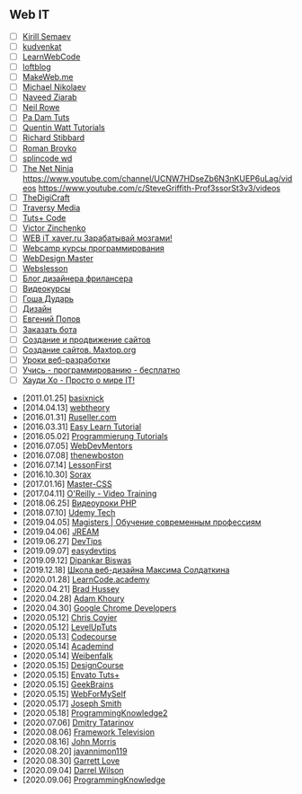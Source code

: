 ## Web IT

- [ ] [Kirill Semaev](https://www.youtube.com/channel/UCemtVTjKhD_GcEOQ_rNOrRw)
- [ ] [kudvenkat](https://www.youtube.com/channel/UCCTVrRB5KpIiK6V2GGVsR1Q)
- [ ] [LearnWebCode](https://www.youtube.com/channel/UCHRp19HU7Y2LwfI0Ai6WAGQ)
- [ ] [loftblog](https://www.youtube.com/channel/UCIIt69f5D44s2cdb9vXQNzA)
- [ ] [MakeWeb.me](https://www.youtube.com/channel/UCt36CWL85NGtOgUMZ2X6x5g)
- [ ] [Michael Nikolaev](https://www.youtube.com/channel/UCVkuc9H3X8F0lAg5paPcwLg)
- [ ] [Naveed Ziarab](https://www.youtube.com/channel/UCIzPhZKIYoXBYxuN3t4TU2g)
- [ ] [Neil Rowe](https://www.youtube.com/channel/UCwHrYi0GL6dmYaRB0StEbEA)
- [ ] [Pa Dam Tuts](https://www.youtube.com/channel/UCzKW1gIGnerPbsZD-C2QNpA)
- [ ] [Quentin Watt Tutorials](https://www.youtube.com/channel/UCtGGGu_hp8ToQ9BR6Vni19w)
- [ ] [Richard Stibbard](https://www.youtube.com/channel/UCBJnEkFKpFb2742_7cFmVzg)
- [ ] [Roman Brovko](https://www.youtube.com/channel/UCiwYG9Bnxfaipnp5ckCSlQw)
- [ ] [splincode wd](https://www.youtube.com/channel/UC8xfERWMN3YMcQrM260ABtw)
- [ ] [The Net Ninja](https://www.youtube.com/channel/UCW5YeuERMmlnqo4oq8vwUpg)
https://www.youtube.com/channel/UCNW7HDseZb6N3nKUEP6uLag/videos
https://www.youtube.com/c/SteveGriffith-Prof3ssorSt3v3/videos
- [ ] [TheDigiCraft](https://www.youtube.com/channel/UCw0ZIfZiV-BORQvok_cxNPw)
- [ ] [Traversy Media](https://www.youtube.com/channel/UC29ju8bIPH5as8OGnQzwJyA)
- [ ] [Tuts+ Code](https://www.youtube.com/channel/UCd-EhXGbXSozuzsAAdPIn3A)
- [ ] [Victor Zinchenko](https://www.youtube.com/channel/UCQTlLk8CI8GDUPsz21uwjOQ)
- [ ] [WEB iT xaver.ru Зарабатывай мозгами!](https://www.youtube.com/channel/UC4vsJ5PMS3qNN61ORVL05og)
- [ ] [Webcamp курсы программирования](https://www.youtube.com/channel/UCc2xLoUejv78It0Tq61duaA)
- [ ] [WebDesign Master](https://www.youtube.com/channel/UC7enHM_oJRYJOnyJrcRzwbg)
- [ ] [Webslesson](https://www.youtube.com/channel/UC8Nbgc4vUi27HgBv2ffEiHw)
- [ ] [Блог дизайнера фрилансера](https://www.youtube.com/channel/UCiF0YY5d84iFZrLrDsP7xRQ)
- [ ] [Видеокурсы](https://www.youtube.com/channel/UCpRlxyP9_s0QJ8TdOMj3aRA)
- [ ] [Гоша Дударь](https://www.youtube.com/channel/UCvuY904el7JvBlPbdqbfguw)
- [ ] [Дизайн](https://www.youtube.com/channel/UCswtUaxvXXZe3KkwMtgrj9g)
- [ ] [Евгений Попов](https://www.youtube.com/channel/UCA1KuDtQapiKD50wk_mVM-Q)
- [ ] [Заказать бота](https://www.youtube.com/channel/UC7adbVu6XjmCnGyUml-O-xw)
- [ ] [Создание и продвижение сайтов](https://www.youtube.com/channel/UCWWfIyhjfJHdH1Kvx5p9gyg)
- [ ] [Создание сайтов. Maxtop.org](https://www.youtube.com/channel/UCk4Gb1imUGYK5r6U3Xir4Rw)
- [ ] [Уроки веб-разработки](https://www.youtube.com/channel/UCHHw70vvbfyM6xJQoV8U-Pw)
- [ ] [Учись - программированию - бесплатно](https://www.youtube.com/channel/UCYcOu-hGM8gqcXFU1jnFJtg)
- [ ] [Хауди Хо - Просто о мире IT!](https://www.youtube.com/channel/UC7f5bVxWsm3jlZIPDzOMcAg)
- [2011.01.25] [basixnick](https://www.youtube.com/channel/UC6hMTO-QhmYQvpNTkhha2dA/videos)
- [2014.04.13] [webtheory](https://www.youtube.com/channel/UCD15yBvmQElLP7EFL8vW6Yw/videos)
- [2016.01.31] [Ruseller.com](https://www.youtube.com/channel/UCqp_CZbW5drSGH5AFflSfuA/videos)
- [2016.03.31] [Easy Learn Tutorial](https://www.youtube.com/channel/UCOmFcwNbdxxRXR6Xza0m4Ew/videos)
- [2016.05.02] [Programmierung Tutorials](https://www.youtube.com/channel/UCbW1_N8jyA4-OTO428LTyjw/videos)
- [2016.07.05] [WebDevMentors](https://www.youtube.com/channel/UCMqC6THcgjvDMbdxa7TaZ7w/videos)
- [2016.07.08] [thenewboston](https://www.youtube.com/channel/UCJbPGzawDH1njbqV-D5HqKw/videos)
- [2016.07.14] [LessonFirst](https://www.youtube.com/channel/UCLAkvv3lfwveX2aqo2oO9GQ/videos)
- [2016.10.30] [Sorax](https://www.youtube.com/channel/UCdnFX7mzgup9moXG2fULOog/videos)
- [2017.01.16] [Master-CSS](https://www.youtube.com/channel/UC0Fl0gKuawQQs8jf35T_kfg/videos)
- [2017.04.11] [O'Reilly - Video Training](https://www.youtube.com/channel/UCFvbB4_qLYRrOQNuFudz-Mg/videos)
- [2018.06.25] [Видеоуроки PHP](https://www.youtube.com/channel/UCpEWlcj5rkU1H9vkIf9Lb5g/videos)
- [2018.07.10] [Udemy Tech](https://www.youtube.com/channel/UCU6e4MJtvlcX5DBLP1cq8hQ/videos)
- [2019.04.05] [Magisters | Обучение современным профессиям](https://www.youtube.com/channel/UCUzksGhlJU0rNF5KneUZkSA/videos)
- [2019.04.06] [JREAM](https://www.youtube.com/channel/UCFfuK45zBZxhq0m1bxYP-Zw/videos)
- [2019.06.27] [DevTips](https://www.youtube.com/channel/UCyIe-61Y8C4_o-zZCtO4ETQ/videos)
- [2019.09.07] [easydevtips](https://www.youtube.com/channel/UCI-vEugj8uNGB_ZFuutlMYw/videos)
- [2019.09.12] [Dipankar Biswas](https://www.youtube.com/channel/UCVmP2ZiGYCJT1cuFSiF8dNQ/videos)
- [2019.12.18] [Школа веб-дизайна Максима Солдаткина](https://www.youtube.com/channel/UCD2oiYqLVHUocIDh9iiDFIg/videos)
- [2020.01.28] [LearnCode.academy](https://www.youtube.com/channel/UCVTlvUkGslCV_h-nSAId8Sw/videos)
- [2020.04.21] [Brad Hussey](https://www.youtube.com/channel/UCVguiojKA6iobcySMJ5boNA/videos)
- [2020.04.28] [Adam Khoury](https://www.youtube.com/channel/UCpzRDg0orQBZFBPzeXm1yNg)
- [2020.04.30] [Google Chrome Developers](https://www.youtube.com/channel/UCnUYZLuoy1rq1aVMwx4aTzw)
- [2020.05.12] [Chris Coyier](https://www.youtube.com/channel/UCADyUOnhyEoQqrw_RrsGleA)
- [2020.05.12] [LevelUpTuts](https://www.youtube.com/channel/UCyU5wkjgQYGRB0hIHMwm2Sg)
- [2020.05.13] [Codecourse](https://www.youtube.com/channel/UCpOIUW62tnJTtpWFABxWZ8g)
- [2020.05.14] [Academind](https://www.youtube.com/channel/UCSJbGtTlrDami-tDGPUV9-w)
- [2020.05.14] [Weibenfalk](https://www.youtube.com/channel/UCnnnWy4UTYN258FfVGeXBbg)
- [2020.05.15] [DesignCourse](https://www.youtube.com/channel/UCVyRiMvfUNMA1UPlDPzG5Ow)
- [2020.05.15] [Envato Tuts+](https://www.youtube.com/channel/UC8lxnUR_CzruT2KA6cb7p0Q)
- [2020.05.15] [GeekBrains](https://www.youtube.com/channel/UCN6geF_MsLDEp5ISxXKgAFQ)
- [2020.05.15] [WebForMySelf](https://www.youtube.com/channel/UCGuhp4lpQvK94ZC5kuOZbjA)
- [2020.05.17] [Joseph Smith](https://www.youtube.com/channel/UCWxB7V9weF702avKxXESdvw)
- [2020.05.18] [ProgrammingKnowledge2](https://www.youtube.com/channel/UC8aFE06Cti9OnQcKpl6rDvQ)
- [2020.07.06] [Dmitry Tatarinov](https://www.youtube.com/channel/UCqGmFw8wurbav1q8tf3Zi8A/videos)
- [2020.08.06] [Framework Television](https://www.youtube.com/channel/UCkg_xpBf5gMSnBZx8uRG-yg/videos)
- [2020.08.16] [John Morris](https://www.youtube.com/channel/UCFh7FvnJ_0sVP4V0rZe6AaA)
- [2020.08.20] [javannimon119](https://www.youtube.com/channel/UCe-2zBJGYQ2M9HaWb0IAoJg/videos)
- [2020.08.30] [Garrett Love](https://www.youtube.com/channel/UCxSITxL2JbF229OGCqieVZw/videos)
- [2020.09.04] [Darrel Wilson](https://www.youtube.com/channel/UC5alq-VmYnfQZt7YaNgdcGw/videos)
- [2020.09.06] [ProgrammingKnowledge](https://www.youtube.com/channel/UCs6nmQViDpUw0nuIx9c_WvA/videos)
